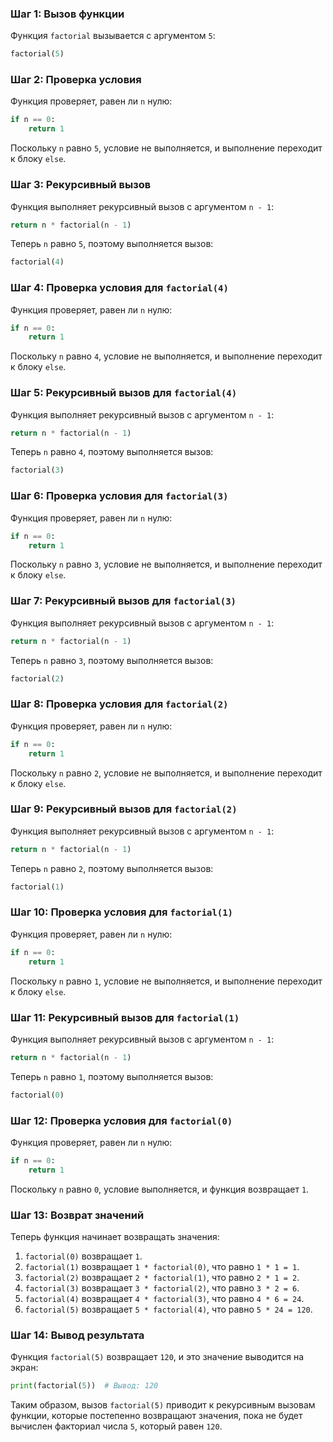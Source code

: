 ### Шаг 1: Вызов функции
Функция `factorial` вызывается с аргументом `5`:
```python
factorial(5)
```

### Шаг 2: Проверка условия
Функция проверяет, равен ли `n` нулю:
```python
if n == 0:
    return 1
```
Поскольку `n` равно `5`, условие не выполняется, и выполнение переходит к блоку `else`.

### Шаг 3: Рекурсивный вызов
Функция выполняет рекурсивный вызов с аргументом `n - 1`:
```python
return n * factorial(n - 1)
```
Теперь `n` равно `5`, поэтому выполняется вызов:
```python
factorial(4)
```

### Шаг 4: Проверка условия для `factorial(4)`
Функция проверяет, равен ли `n` нулю:
```python
if n == 0:
    return 1
```
Поскольку `n` равно `4`, условие не выполняется, и выполнение переходит к блоку `else`.

### Шаг 5: Рекурсивный вызов для `factorial(4)`
Функция выполняет рекурсивный вызов с аргументом `n - 1`:
```python
return n * factorial(n - 1)
```
Теперь `n` равно `4`, поэтому выполняется вызов:
```python
factorial(3)
```

### Шаг 6: Проверка условия для `factorial(3)`
Функция проверяет, равен ли `n` нулю:
```python
if n == 0:
    return 1
```
Поскольку `n` равно `3`, условие не выполняется, и выполнение переходит к блоку `else`.

### Шаг 7: Рекурсивный вызов для `factorial(3)`
Функция выполняет рекурсивный вызов с аргументом `n - 1`:
```python
return n * factorial(n - 1)
```
Теперь `n` равно `3`, поэтому выполняется вызов:
```python
factorial(2)
```

### Шаг 8: Проверка условия для `factorial(2)`
Функция проверяет, равен ли `n` нулю:
```python
if n == 0:
    return 1
```
Поскольку `n` равно `2`, условие не выполняется, и выполнение переходит к блоку `else`.

### Шаг 9: Рекурсивный вызов для `factorial(2)`
Функция выполняет рекурсивный вызов с аргументом `n - 1`:
```python
return n * factorial(n - 1)
```
Теперь `n` равно `2`, поэтому выполняется вызов:
```python
factorial(1)
```

### Шаг 10: Проверка условия для `factorial(1)`
Функция проверяет, равен ли `n` нулю:
```python
if n == 0:
    return 1
```
Поскольку `n` равно `1`, условие не выполняется, и выполнение переходит к блоку `else`.

### Шаг 11: Рекурсивный вызов для `factorial(1)`
Функция выполняет рекурсивный вызов с аргументом `n - 1`:
```python
return n * factorial(n - 1)
```
Теперь `n` равно `1`, поэтому выполняется вызов:
```python
factorial(0)
```

### Шаг 12: Проверка условия для `factorial(0)`
Функция проверяет, равен ли `n` нулю:
```python
if n == 0:
    return 1
```
Поскольку `n` равно `0`, условие выполняется, и функция возвращает `1`.

### Шаг 13: Возврат значений
Теперь функция начинает возвращать значения:
1. `factorial(0)` возвращает `1`.
2. `factorial(1)` возвращает `1 * factorial(0)`, что равно `1 * 1 = 1`.
3. `factorial(2)` возвращает `2 * factorial(1)`, что равно `2 * 1 = 2`.
4. `factorial(3)` возвращает `3 * factorial(2)`, что равно `3 * 2 = 6`.
5. `factorial(4)` возвращает `4 * factorial(3)`, что равно `4 * 6 = 24`.
6. `factorial(5)` возвращает `5 * factorial(4)`, что равно `5 * 24 = 120`.

### Шаг 14: Вывод результата
Функция `factorial(5)` возвращает `120`, и это значение выводится на экран:
```python
print(factorial(5))  # Вывод: 120
```

Таким образом, вызов `factorial(5)` приводит к рекурсивным вызовам функции, которые постепенно возвращают значения, пока не будет вычислен факториал числа `5`, который равен `120`.